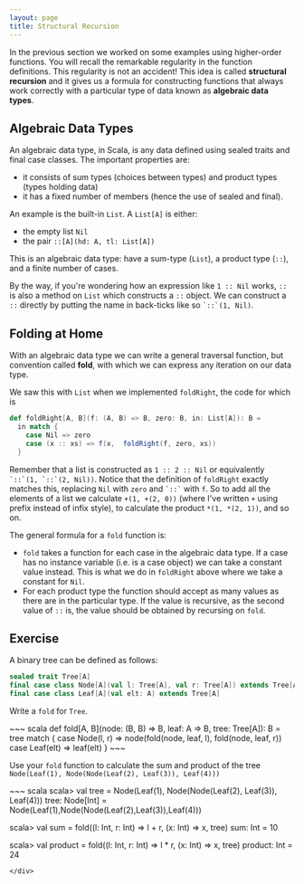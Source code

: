 ```yaml
---
layout: page
title: Structural Recursion
---
```


In the previous section we worked on some examples using higher-order functions. You will recall the remarkable regularity in the function definitions. This regularity is not an accident! This idea is called **structural recursion** and it gives us a formula for constructing functions that always work correctly with a particular type of data known as **algebraic data types**.

## Algebraic Data Types

An algebraic data type, in Scala, is any data defined using sealed traits and final case classes. The important properties are:

* it consists of sum types (choices between types) and product types (types holding data)
* it has a fixed number of members (hence the use of sealed and final).

An example is the built-in `List`. A `List[A]` is either:

* the empty list `Nil`
* the pair `::[A](hd: A, tl: List[A])`

This is an algebraic data type: have a sum-type (`List`), a product type (`::`), and a finite number of cases.

By the way, if you're wondering how an expression like `1 :: Nil` works, `::` is also a method on `List` which constructs a `::` object. We can construct a `::` directly by putting the name in back-ticks like so `` `::`(1, Nil) ``.

## Folding at Home

With an algebraic data type we can write a general traversal function, but convention called **fold**, with which we can express any iteration on our data type.

We saw this with `List` when we implemented `foldRight`, the code for which is

~~~ scala
def foldRight[A, B](f: (A, B) => B, zero: B, in: List[A]): B =
  in match {
    case Nil => zero
    case (x :: xs) => f(x,  foldRight(f, zero, xs))
  }
~~~

Remember that a list is constructed as `1 :: 2 :: Nil` or equivalently `` `::`(1, `::`(2, Nil)) ``. Notice that the definition of `foldRight` exactly matches this, replacing `Nil` with `zero` and `` `::` `` with `f`. So to add all the elements of a list we calculate `+(1, +(2, 0))` (where I've written `+` using prefix instead of infix style), to calculate the product `*(1, *(2, 1))`, and so on.

The general formula for a `fold` function is:

* `fold` takes a function for each case in the algebraic data type. If a case has no instance variable (i.e. is a case object) we can take a constant value instead. This is what we do in `foldRight` above where we take a constant for `Nil`.
* For each product type the function should accept as many values as there are in the particular type. If the value is recursive, as the second value of `::` is, the value should be obtained by recursing on `fold`.

## Exercise

A binary tree can be defined as follows:

~~~ scala
sealed trait Tree[A]
final case class Node[A](val l: Tree[A], val r: Tree[A]) extends Tree[A]
final case class Leaf[A](val elt: A) extends Tree[A]
~~~

Write a `fold` for `Tree`.

<div class="solution">
~~~ scala
def fold[A, B](node: (B, B) => B, leaf: A => B, tree: Tree[A]): B =
  tree match {
    case Node(l, r) => node(fold(node, leaf, l), fold(node, leaf, r))
    case Leaf(elt)  => leaf(elt)
  }
~~~
</div>

Use your `fold` function to calculate the sum and product of the tree `Node(Leaf(1), Node(Node(Leaf(2), Leaf(3)), Leaf(4)))`

<div class="solution">
~~~ scala
scala> val tree = Node(Leaf(1), Node(Node(Leaf(2), Leaf(3)), Leaf(4)))
tree: Node[Int] = Node(Leaf(1),Node(Node(Leaf(2),Leaf(3)),Leaf(4)))

scala> val sum = fold((l: Int, r: Int) => l + r, (x: Int) => x, tree)
sum: Int = 10

scala> val product = fold((l: Int, r: Int) => l * r, (x: Int) => x, tree)
product: Int = 24
~~~
</div>
